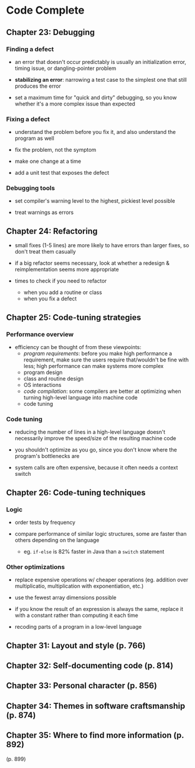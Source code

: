 # Code Complete

## Chapter 23: Debugging

### Finding a defect

* an error that doesn't occur predictably is usually an initialization error, timing issue, or dangling-pointer problem

* __stabilizing an error__: narrowing a test case to the simplest one that still produces the error

* set a maximum time for "quick and dirty" debugging, so you know whether it's a more complex issue than expected

### Fixing a defect

* understand the problem before you fix it, and also understand the program as well

* fix the problem, not the symptom

* make one change at a time

* add a unit test that exposes the defect

### Debugging tools

* set compiler's warning level to the highest, pickiest level possible

* treat warnings as errors

## Chapter 24: Refactoring

* small fixes (1-5 lines) are more likely to have errors than larger fixes, so don't treat them casually

* if a big refactor seems necessary, look at whether a redesign & reimplementation seems more appropriate

* times to check if you need to refactor
  - when you add a routine or class
  - when you fix a defect

## Chapter 25: Code-tuning strategies

### Performance overview

* efficiency can be thought of from these viewpoints:
  - _program requirements_: before you make high performance a requirement, make sure the users require that/wouldn't be fine with less; high performance can make systems more complex
  - program design
  - class and routine design
  - OS interactions
  - _code compilation_: some compilers are better at optimizing when turning high-level language into machine code
  - code tuning

### Code tuning

* reducing the number of lines in a high-level language doesn't necessarily improve the speed/size of the resulting machine code

* you shouldn't optimize as you go, since you don't know where the program's bottlenecks are

* system calls are often expensive, because it often needs a context switch

## Chapter 26: Code-tuning techniques

### Logic

* order tests by frequency

* compare performance of similar logic structures, some are faster than others depending on the language
  - eg. `if-else` is 82% faster in Java than a `switch` statement

### Other optimizations

* replace expensive operations w/ cheaper operations (eg. addition over multiplicatio, multiplication with exponentiation, etc.)

* use the fewest array dimensions possible

* if you know the result of an expression is always the same, replace it with a constant rather than computing it each time

* recoding parts of a program in a low-level language

## Chapter 31: Layout and style (p. 766)

## Chapter 32: Self-documenting code (p. 814)

## Chapter 33: Personal character (p. 856)

## Chapter 34: Themes in software craftsmanship (p. 874)

## Chapter 35: Where to find more information (p. 892)

(p. 899)
